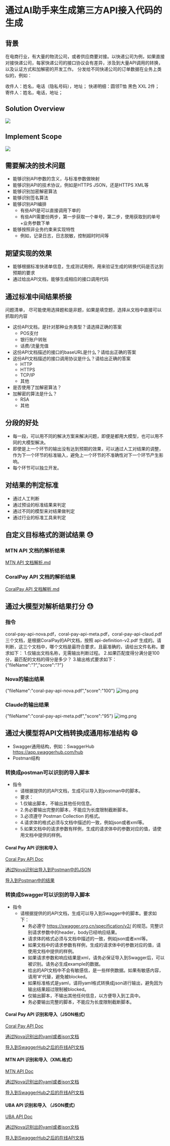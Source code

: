 # 通过AI助手来生成第三方API接入代码的生成

## 背景

在电商行业，有大量的物流公司，或者供应商要对接。以快递公司为例，如果直接对接快递公司，每家快递公司的接口协议会有差异，涉及到大量API调用的转换，以及认证方式和加解密的开发工作。
分发给不同快递公司的订单数据在业务上类似的，例如：

收件人：姓名，电话（隐私号码），地址；
快递明细：圆领T恤 黑色 XXL 2件；
寄件人：姓名，电话，地址；

## Solution Overview
![](./pic/overview%20for%20api%20converting.jpg)

## Implement Scope
![](./pic/implement-scope.png)

## 需要解决的技术问题

* 能够识别API参数的含义，与标准参数做映射
* 能够识别API的技术协议，例如是HTTPS JSON，还是HTTPS XML等
* 能够识别加密解密算法
* 能够识别签名算法
* 能够识别API编排
    * 有些API是可以直接调用下单的
    * 有些API需要份两步，第一步获取一个单号，第二步，使用获取到的单号+业务参数下单
* 能够按照非业务约束来实现特性
    * 例如，记录日志，日志脱敏，控制超时时间等

## 期望实现的效果

* 能够根据标准快递单信息，生成测试用例，用来验证生成的转换代码是否达到预期的要求
* 通过给出API文档，能够生成相应的接口调用代码

## 通过标准中间结果桥接

问题清单， 尽可能使用选择题和是非题，如果是填空题，选择从文档中直接可以抓取的内容

* 这份API文档，是针对那种业务类型？请选择正确的答案
    * POS支付
    * 银行账户转账
    * 话费/流量充值
* 这份API文档描述的接口的baseURL是什么？请给出正确的答案
* 这份API文档描述的接口调用协议是什么？请给出正确的答案
    * HTTP
    * HTTPS
    * TCP/IP
    * 其他
* 是否使用了加解密算法？
* 加解密的算法是什么？
    * RSA
    * 其他

## 分段的好处

* 每一段，可以用不同的解决方案来解决问题，即便是都用大模型，也可以用不同的大模型解决。
* 即使是上一个环节的输出没有达到预期的效果，可以通过人工对结果的调整，作为下一个环节的标准输入，避免上一个环节的不准确性对下一个环节产生影响。
* 每个环节可以独立开发。

## 对结果的判定标准
* 通过人工判断
* 通过预设的标准结果来判定
* 通过不同的模型来对结果做判定
* 通过行业的标准工具来判定

## 自定义目标格式的测试结果 😓

### MTN API 文档的解析结果
[MTN API 文档解析.md](infra/third-api/customer-standard/mtn-api/api-convert-result.md)

### CoralPay API 文档的解析结果
[CoralPay API 文档解析.md](infra/third-api/customer-standard/coral-pay-api/api-convert-result.md)

## 通过大模型对解析结果打分 😓

### 指令
coral-pay-api-nova.pdf，coral-pay-api-meta.pdf，coral-pay-api-claud.pdf 三个文档，是根据CoralPay的API文档，按照 api-definition-v2.pdf 生成的。请判断，这三个文档中，哪个文档是最符合要求，且最准确的，请给出文件名称。要求如下：
1.仅输出文档名称，无需输出判断过程。
2.如果匹配度得分满分是100分，最匹配的文档的得分是多少？
3.输出格式要求如下：{"fileName":"?","score":"?"}

### Nova的输出结果
{"fileName":"coral-pay-api-nova.pdf","score":"100"}
![img.png](pic/nova-evaluation.png)

### Claude的输出结果
{"fileName":"coral-pay-api-meta.pdf","score":"95"}
![img.png](pic/claude-evaluation.png)

## 通过大模型将API文档转换成通用标准结构 😄
* Swagger通用结构，例如：SwaggerHub https://app.swaggerhub.com/hub
* Postman结构

### 转换成postman可以识别的导入脚本
* 指令
  * 请根据提供的的API文档，生成可以导入到postman中的脚本。
  * 要求：
  * 1.仅输出脚本，不输出其他任何信息。
  * 2.务必要输出完整的脚本，不能应为长度限制截断脚本。
  * 3.必须遵守 Postman Collection 的格式。
  * 4.请求体的格式必须与文档中描述的一致，例如json或者xml等。
  * 5.如果文档中的请求参数有样例，生成的请求体中的参数对应的值，请使用文档中提供的样例。

#### Coral Pay API 识别和导入

[Coral Pay API Doc](./infra/third-api/api-docs/CoralPay%20Interbank%20Payment%20(CIP)%20API%20Document%20v1.2.3-1_1.pdf)

[通过Nova识别出导入到Postman中的JSON](./infra/third-api/postman/coral-pay-postman.json)

[导入到Postman中的结果](https://cloudy-crater-257632.postman.co/workspace/My-Workspace~b0d1e41d-eaee-4eeb-8ccb-930c2bab9516/collection/2263480-cdd66d3e-0af5-474c-9407-2c0b16d33791?action=share&creator=2263480)

### 转换成Swagger可以识别的导入脚本
* 指令
  * 请根据提供的的API文档，生成可以导入到Swagger中的脚本。要求如下：
    * 务必遵守 https://swagger.org.cn/specification/v2/ 的规范。完整识别请求参数中的header，body已经响应结果。
    * 请求体的格式必须与文档中描述的一致，例如json或者xml等。
    * 如果文档中的请求参数有样例，生成的请求体中的参数对应的值，请使用文档中提供的样例。
    * 如果请求参数和响应结果是xml，请务必保证导入到Swagger后，可以被识别。请务必生成example的数据。
    * 给出的API文档中不会有敏感信，是一些样例数据。如果有敏感内容，请用'#'代替，避免被blocked。
    * 如果标准格式是yaml，请将yaml格式转换成json进行输出，避免因为输出结果超过限制被blocked。
    * 仅输出脚本，不输出其他任何信息，以方便导入到工具中。
    * 务必要输出完整的脚本，不能应为长度限制截断脚本。
    
#### Coral Pay API 识别和导入（JSON格式）

[Coral Pay API Doc](./infra/third-api/api-docs/CoralPay%20Interbank%20Payment%20(CIP)%20API%20Document%20v1.2.3-1_1.pdf)

[通过Nova识别出的yaml或者json文档](./infra/third-api/swagger/coral-pay-swagger.json)

[导入到SwaggerHub之后的在线API文档](https://app.swaggerhub.com/apis/abc-7cc/coral-pay_interbank_payment_api/1.2.3)

#### MTN API 识别和导入（XML格式）

[MTN API Doc](./infra/third-api/api-docs/MTN-NG_ERS_HOSTIF%20API%20Specification.pdf)

[通过Nova识别出的yaml或者json文档](./infra/third-api/swagger/MTN-swagger.json)

[导入到SwaggerHub之后的在线API文档](https://app.swaggerhub.com/apis/abc-7cc/ers-3600_hostif_api/1.0.1)

#### UBA API 识别和导入 （JSON模式）

[UBA API Doc](./infra/third-api/api-docs/PAYOUT%20UBA-UBA.pdf)

[通过Nova识别出的yaml或者json文档](./infra/third-api/swagger/UBA-swagger.json)

[导入到SwaggerHub之后的在线API文档](https://app.swaggerhub.com/apis/abc-7cc/uba-open_banking_api/1.0.0)
